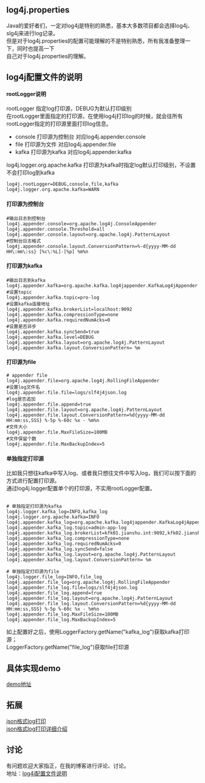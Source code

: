 ## log4j.properties
Java的爱好者们，一定对log4j是特别的熟悉，基本大多数项目都会选择log4j、slg4j来进行log记录。<br/>
但是对于log4j.properties的配置可能理解的不是特别熟悉，所有我准备整理一下，同时也提高一下<br/>
自己对于log4j.properties的理解。

## log4j配置文件的说明

#### rootLogger说明

rootLogger 指定log打印源，DEBUG为默认打印级别<br/>
在rootLogger里面指定的打印源，在使用log4j打印log的时候，就会往所有rootLogger指定的打印源里面打印log信息。

- console 打印源为控制台 对应log4j.appender.console
- file 打印源为文件 对应log4j.appender.file
- kafka 打印源为kafka 对应log4j.appender.kafka

log4j.logger.org.apache.kafka 打印源为kafka时指定log默认打印级别，不设置不会打印log到kafka

```
log4j.rootLogger=DEBUG,console,file,kafka
log4j.logger.org.apache.kafka=WARN
```
#### 打印源为控制台

```
#输出日志到控制台
log4j.appender.console=org.apache.log4j.ConsoleAppender
log4j.appender.console.Threshold=all
log4j.appender.console.layout=org.apache.log4j.PatternLayout
#控制台日志格式
log4j.appender.console.layout.ConversionPattern=%-d{yyyy-MM-dd HH\:mm\:ss} [%c\:%L]-[%p] %m%n
```

#### 打印源为kafka

``` properties
#输出日志到kafka
log4j.appender.kafka=org.apache.kafka.log4jappender.KafkaLog4jAppender
#设置topic
log4j.appender.kafka.topic=pro-log
#设置kafka连接地址
log4j.appender.kafka.brokerList=localhost:9092
log4j.appender.kafka.compressionType=none
log4j.appender.kafka.requiredNumAcks=0
#设置是否异步
log4j.appender.kafka.syncSend=true
log4j.appender.kafka.level=DEBUG
log4j.appender.kafka.layout=org.apache.log4j.PatternLayout
log4j.appender.kafka.layout.ConversionPattern= %m
```

#### 打印源为file

``` properties
# appender file
log4j.appender.file=org.apache.log4j.RollingFileAppender
#设置log文件名
log4j.appender.file.file=logs/slf4j4json.log
#log是否追加
log4j.appender.file.append=true
log4j.appender.file.layout=org.apache.log4j.PatternLayout
log4j.appender.file.layout.ConversionPattern=%d{yyyy-MM-dd HH:mm:ss,SSS} %-5p %-60c %x - %m%n
#文件大小
log4j.appender.file.MaxFileSize=100MB
#文件保留个数
log4j.appender.file.MaxBackupIndex=5
```

#### 单独指定打印源

比如我只想往kafka中写入log、或者我只想往文件中写入log，我们可以按下面的方式进行配置打印源。<br/>
通过log4j.logger配置单个的打印源，不实用rootLogger配置。

``` properties

# 单独指定打印源为kafka
log4j.logger.kafka_log=INFO,kafka_log
log4j.logger.org.apache.kafka=INFO
log4j.appender.kafka_log=org.apache.kafka.log4jappender.KafkaLog4jAppender
log4j.appender.kafka_log.topic=admin-app-log
log4j.appender.kafka_log.brokerList=kfk01.jianshu.int:9092,kfk02.jianshu.int:9092,kfk03.jianshu.int:9092,kfk04.jianshu.int:9092,kfk05.jianshu.int:9092
log4j.appender.kafka_log.compressionType=none
log4j.appender.kafka_log.requiredNumAcks=0
log4j.appender.kafka_log.syncSend=false
log4j.appender.kafka_log.layout=org.apache.log4j.PatternLayout
log4j.appender.kafka_log.layout.ConversionPattern= %m

# 单独指定打印源为file
log4j.logger.file_log=INFO,file_log
log4j.appender.file_log=org.apache.log4j.RollingFileAppender
log4j.appender.file_log.file=logs/slf4j4json.log
log4j.appender.file_log.append=true
log4j.appender.file_log.layout=org.apache.log4j.PatternLayout
log4j.appender.file_log.layout.ConversionPattern=%d{yyyy-MM-dd HH:mm:ss,SSS} %-5p %-60c %x - %m%n
log4j.appender.file_log.MaxFileSize=100MB
log4j.appender.file_log.MaxBackupIndex=5

```

如上配置好之后，使用LoggerFactory.getName("kafka_log")获取kafka打印源； <br/>
LoggerFactory.getName("file_log")获取file打印源

## 具体实现demo
[demo地址](https://github.com/joyang1/log4j)

## 拓展
[json格式log打印](https://github.com/joyang1/slf4j4json) <br/>
[json格式log打印详细介绍](http://blog.tommyyang.cn/2018/08/29/JsonLoggerForJava/)

## 讨论
有问题欢迎大家指正，在我的博客进行评论、讨论。<br/>
地址：[log4j配置文件说明](http://blog.tommyyang.cn/2018/12/09/log4j%E9%85%8D%E7%BD%AE%E6%96%87%E4%BB%B6%E6%95%B4%E7%90%86/)